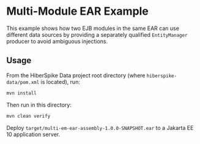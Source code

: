 # Multi-Module EAR Example

This example shows how two EJB modules in the same EAR can use different data
sources by providing a separately qualified `EntityManager` producer to avoid
ambiguous injections.

## Usage

From the HiberSpike Data project root directory (where `hiberspike-data/pom.xml` is located), run:

```sh
mvn install
```

Then run in this directory:

```sh
mvn clean verify
```

Deploy `target/multi-em-ear-assembly-1.0.0-SNAPSHOT.ear` to a Jakarta EE 10
application server.
